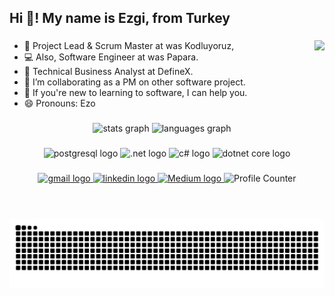 

<h2 align="left">Hi 👋! My name is Ezgi, from Turkey</h2>

###
<img align="right"  height="150" src="https://i.imgflip.com/65efzo.gif"  />

<!-- **baliezgi/baliezgi** is a ✨ _special_ ✨ repository because its `README.md` (this file) appears on your GitHub profile. -->



- 🔭 Project Lead & Scrum Master at was Kodluyoruz,
- 💻 Also, Software Engineer at was Papara.
- 🌱 Technical Business Analyst at DefineX.
- 👯 I’m collaborating as a PM on other software project.
- 💬 If you're new to learning to software, I can help you.
- 😄 Pronouns: Ezo 




###

<div align="center">
  <img src="https://github-readme-stats.vercel.app/api?hide_title=false&hide_rank=false&show_icons=true&include_all_commits=true&count_private=true&disable_animations=false&theme=dracula&locale=en&hide_border=false&username=baliezgi" height="150" alt="stats graph"  />
  <img src="https://github-readme-stats.vercel.app/api/top-langs?locale=en&hide_title=false&layout=compact&card_width=320&langs_count=5&theme=dracula&hide_border=false&username=baliezgi" height="150" alt="languages graph"  />
</div>

###



<div align="CENTER">
  <img src="https://cdn.jsdelivr.net/gh/devicons/devicon/icons/postgresql/postgresql-original.svg" height="30" width="42" alt="postgresql logo"  />
  <img src="https://cdn.jsdelivr.net/gh/devicons/devicon/icons/dot-net/dot-net-plain-wordmark.svg" height="30" width="42" alt=".net logo"  />
  <img src="https://cdn.jsdelivr.net/gh/devicons/devicon/icons/csharp/csharp-original.svg" height="30" width="42" alt="c# logo"  />
  <img src="https://cdn.jsdelivr.net/gh/devicons/devicon/icons/dotnetcore/dotnetcore-original.svg" height="30" width="42" alt="dotnet core logo"  />
</div>

###

<div align="center">
<!--<a href="" target="_blank">
  <img src="https://img.shields.io/static/v1?message=Discord&logo=discord&label=&color=7289DA&logoColor=white&labelColor=&style=for-the-badge" height="35" alt="discord logo"  />
</a>-->
<a href="mailto:ezgibalici1@gmail.com"  target="_blank">
  <img src="https://img.shields.io/static/v1?message=Gmail&logo=gmail&label=&color=D14836&logoColor=white&labelColor=&style=for-the-badge" height="35" alt="gmail logo"  />
  </a>
<a href="https://www.linkedin.com/in/ezgibali/" target="_blank">
  <img src="https://img.shields.io/static/v1?message=LinkedIn&logo=linkedin&label=&color=0077B5&logoColor=white&labelColor=&style=for-the-badge" height="35" alt="linkedin logo"  />
  </a>
  <a href="https://medium.com/@ezgibali" target="_blank">
  <img src="https://img.shields.io/badge/-Medium-66cdaa?style=flat-quare&labelColor=66cdaa&logo=Medium&logoColor=white&link=link)" height="35" alt="Medium logo"  />
  </a>
  <a >
  <img src="https://komarev.com/ghpvc/?username=baliezgi&&color=blueviolet&label=PROFILE+VIEWS" height="35" alt="Profile Counter"  />
  </a>
  
</div>


###

<br clear="both">

   <br />
 <picture>
  <source media="(prefers-color-scheme: dark)" srcset="https://raw.githubusercontent.com/baliezgi/baliezgi/output/github-contribution-grid-snake-dark.svg">
  <source media="(prefers-color-scheme: light)" srcset="https://raw.githubusercontent.com/baliezgi/baliezgi/output/github-contribution-grid-snake.svg">
  <img alt="github contribution grid snake animation" src="https://raw.githubusercontent.com/baliezgi/baliezgi/output/github-contribution-grid-snake.svg">
</picture>
  <br />

###
